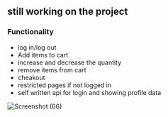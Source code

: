 ## still working on the project

### Functionality

- log in/log out
- Add items to cart
- increase and decrease the quantity
- remove items from cart
- cheakout
- restricted pages if not logged in 
- self written api for login and showing profile data


![Screenshot (66)](https://user-images.githubusercontent.com/96884049/213062390-5566dfb9-a990-4a0b-b5e8-a120e444a9cd.png)
